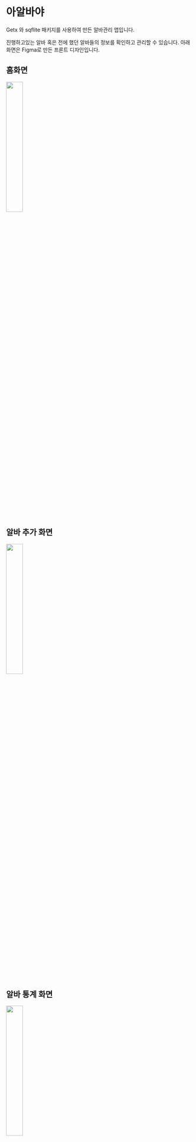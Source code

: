 
# 아알바야
Getx 와 sqflite 패키지를 사용하여 만든 알바관리 앱입니다.

진행하고있는 알바 혹은 전에 했던 알바들의 정보를 확인하고 관리할 수 있습니다.
아래 화면은 Figma로 만든 프론트 디자인입니다.

## 홈화면
<img src= https://user-images.githubusercontent.com/85559690/176369959-2d7c453d-796c-4f0f-b807-b25c95a208ef.png width="30%">

## 알바 추가 화면
<img src=https://user-images.githubusercontent.com/85559690/176369965-28d67c7c-fa4c-42c3-9361-8142a71df361.png width="30%">

## 알바 통계 화면
<img src=https://user-images.githubusercontent.com/85559690/176369968-36cc656e-8beb-43cc-9719-104f65841d53.png width="30%">
